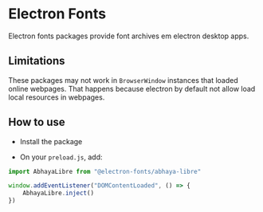 # Electron Fonts

Electron fonts packages provide font archives em electron desktop apps.

## Limitations

These packages may not work in `BrowserWindow` instances that loaded online webpages. That happens because electron by default not allow load local resources in webpages.

## How to use

* Install the package

* On your `preload.js`, add:

```ts
import AbhayaLibre from "@electron-fonts/abhaya-libre"

window.addEventListener("DOMContentLoaded", () => {
    AbhayaLibre.inject()
})
```
